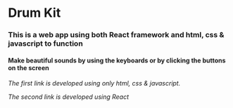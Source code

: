 
# Drum Kit

### This is a web app using both React framework and html, css & javascript to function


#### Make beautiful sounds by using the keyboards or by clicking the buttons on the screen
*The first link is developed using only html, css & javascript.*

*The second link is developed using React*
